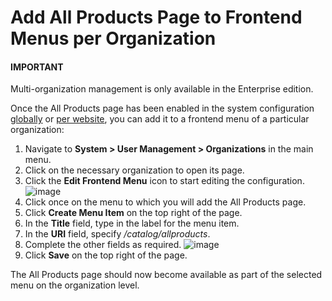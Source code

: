 <a id="sys-users-organization-menus-all-products-organization"></a>

# Add All Products Page to Frontend Menus per Organization

#### IMPORTANT
Multi-organization management is only available in the Enterprise edition.

Once the All Products page has been enabled in the system configuration [globally](../../configuration/commerce/catalog/global-all-products.md#sys-conf-commerce-catalog-special-pages-global) or [per website](../../websites/web-configuration/commerce/catalog/website-all-products.md#sys-conf-commerce-catalog-special-pages-website), you can add it to a frontend menu of a particular organization:

1. Navigate to **System > User Management > Organizations** in the main menu.
2. Click on the necessary organization to open its page.
3. Click the <i class="fas fa-cog" aria-hidden="true"></i> **Edit Frontend Menu** icon to start editing the configuration.
   ![image](user/img/products/all_products_page/AllProductsOrganizationEditMenu.png)
4. Click once on the menu to which you will add the All Products page.
5. Click **Create Menu Item** on the top right of the page.
6. In the **Title** field, type in the label for the menu item.
7. In the **URI** field, specify  */catalog/allproducts*.
8. Complete the other fields as required.
   ![image](user/img/products/all_products_page/AllProductsOrganization.png)
9. Click **Save** on the top right of the page.

The All Products page should now become available as part of the selected menu on the organization level.

<!-- finish_all_products -->
<!-- fa-bars = fa-navicon -->
<!-- Ic Tiles is used as Set As Default in saved views, and as tiles in display layout options -->
<!-- IcPencil refers to Rename in Commerce and Inline Editing in CRM -->
<!-- Check mark in the square. -->
<!-- SortDesc is also used as drop-down arrow -->
